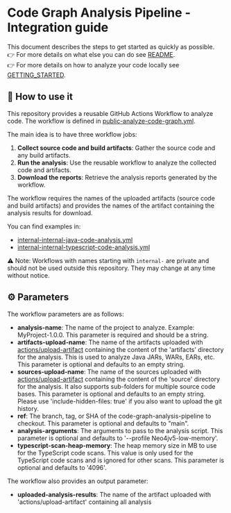 # Code Graph Analysis Pipeline - Integration guide

This document describes the steps to get started as quickly as possible.  
:point_right: For more details on what else you can do see [README](./README.md).  
:point_right: For more details on how to analyze your code locally see [GETTING_STARTED](./GETTING_STARTED.md).  

## :rocket: How to use it

This repository provides a reusable GitHub Actions Workflow to analyze code. The workflow is defined in [public-analyze-code-graph.yml](./.github/workflows/public-analyze-code-graph.yml).

The main idea is to have three workflow jobs:

1. **Collect source code and build artifacts**: Gather the source code and any build artifacts.
2. **Run the analysis**: Use the reusable workflow to analyze the collected code and artifacts.
3. **Download the reports**: Retrieve the analysis reports generated by the workflow.

The workflow requires the names of the uploaded artifacts (source code and build artifacts) and provides the names of the artifact containing the analysis results for download.

You can find examples in:

- [internal-internal-java-code-analysis.yml](./.github/workflows/internal-internal-java-code-analysis.yml)
- [internal-internal-typescript-code-analysis.yml](./.github/workflows/internal-internal-typescript-code-analysis.yml)

:warning: Note: Workflows with names starting with `internal-` are private and should not be used outside this repository. They may change at any time without notice.

## :gear: Parameters

The workflow parameters are as follows:

- **analysis-name**: The name of the project to analyze. Example: MyProject-1.0.0. This parameter is required and should be a string.
- **artifacts-upload-name**: The name of the artifacts uploaded with [actions/upload-artifact](https://github.com/actions/upload-artifact/tree/65c4c4a1ddee5b72f698fdd19549f0f0fb45cf08) containing the content of the 'artifacts' directory for the analysis. This is used to analyze Java JARs, WARs, EARs, etc. This parameter is optional and defaults to an empty string.
- **sources-upload-name**: The name of the sources uploaded with [actions/upload-artifact](https://github.com/actions/upload-artifact/tree/65c4c4a1ddee5b72f698fdd19549f0f0fb45cf08) containing the content of the 'source' directory for the analysis. It also supports sub-folders for multiple source code bases. This parameter is optional and defaults to an empty string.
Please use 'include-hidden-files: true' if you also want to upload the git history.
- **ref**: The branch, tag, or SHA of the code-graph-analysis-pipeline to checkout. This parameter is optional and defaults to "main".
- **analysis-arguments**: The arguments to pass to the analysis script. This parameter is optional and defaults to '--profile Neo4jv5-low-memory'.
- **typescript-scan-heap-memory**: The heap memory size in MB to use for the TypeScript code scans. This value is only used for the TypeScript code scans and is ignored for other scans. This parameter is optional and defaults to '4096'.

The workflow also provides an output parameter:

- **uploaded-analysis-results**: The name of the artifact uploaded with 'actions/upload-artifact' containing all analysis